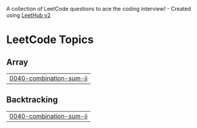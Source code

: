 A collection of LeetCode questions to ace the coding interview! - Created using [LeetHub v2](https://github.com/arunbhardwaj/LeetHub-2.0)
<!---LeetCode Topics Start-->
# LeetCode Topics
## Array
|  |
| ------- |
| [0040-combination-sum-ii](https://github.com/nitish-murugan/leetcode_journey/tree/master/0040-combination-sum-ii) |
## Backtracking
|  |
| ------- |
| [0040-combination-sum-ii](https://github.com/nitish-murugan/leetcode_journey/tree/master/0040-combination-sum-ii) |
<!---LeetCode Topics End-->